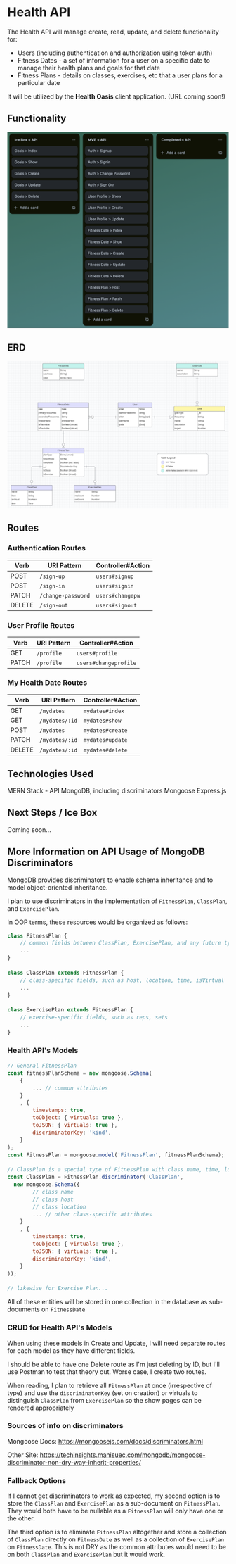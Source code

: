 # Health API

The Health API will manage create, read, update, and delete functionality for:
- Users (including authentication and authorization using token auth)
- Fitness Dates - a set of information for a user on a specific date to manage their health plans and goals for that date
- Fitness Plans - details on classes, exercises, etc that a user plans for a particular date

It will be utilized by the **Health Oasis** client application. (URL coming soon!)


## Functionality

![API Functionality Stories](./readme/us_api.png)

## ERD

![ERD](./readme/erd.png)


## Routes

### Authentication Routes

| Verb   | URI Pattern            | Controller#Action |
|--------|------------------------|-------------------|
| POST   | `/sign-up`             | `users#signup`    |
| POST   | `/sign-in`             | `users#signin`    |
| PATCH  | `/change-password`     | `users#changepw`  |
| DELETE | `/sign-out`            | `users#signout`   |


### User Profile Routes

| Verb   | URI Pattern            | Controller#Action |
|--------|------------------------|-------------------|
| GET    | `/profile`             | `users#profile`   |
| PATCH  | `/profile`             | `users#changeprofile` |


### My Health Date Routes

| Verb   | URI Pattern            | Controller#Action |
|--------|------------------------|-------------------|
| GET   | `/mydates`              | `mydates#index`   |
| GET   | `/mydates/:id`          | `mydates#show`    |
| POST   | `/mydates`             | `mydates#create`  |
| PATCH  | `/mydates/:id`         | `mydates#update`  |
| DELETE | `/mydates/:id`         | `mydates#delete`  |


## Technologies Used

MERN Stack - API 
MongoDB, including discriminators
Mongoose
Express.js


## Next Steps / Ice Box

Coming soon...


## More Information on API Usage of MongoDB Discriminators

MongoDB provides discriminators to enable schema inheritance and to model object-oriented inheritance.

I plan to use discriminators in the implementation of `FitnessPlan`, `ClassPlan`, and `ExercisePlan`.

In OOP terms, these resources would be organized as follows:

```js
class FitnessPlan {
    // common fields between ClassPlan, ExercisePlan, and any future type of FitnessPlan
    ...
}

class ClassPlan extends FitnessPlan {
    // class-specific fields, such as host, location, time, isVirtual
    ...
}

class ExercisePlan extends FitnessPlan {
    // exercise-specific fields, such as reps, sets
    ...
}
```


### Health API's Models

```js
// General FitnessPlan
const fitnessPlanSchema = new mongoose.Schema(
    {
        ... // common attributes
    }
    , {
        timestamps: true,
        toObject: { virtuals: true },
        toJSON: { virtuals: true },
        discriminatorKey: 'kind',
    }
);
const FitnessPlan = mongoose.model('FitnessPlan', fitnessPlanSchema);

// ClassPlan is a special type of FitnessPlan with class name, time, location, etc. details
const ClassPlan = FitnessPlan.discriminator('ClassPlan',
  new mongoose.Schema({
        // class name
        // class host
        // class location
        ... // other class-specific attributes
    }
    , {
        timestamps: true,
        toObject: { virtuals: true },
        toJSON: { virtuals: true },
        discriminatorKey: 'kind',
    }
));

// likewise for Exercise Plan...
```

All of these entities will be stored in one collection in the database as sub-documents on `FitnessDate`

### CRUD for Health API's Models

When using these models in Create and Update, I will need separate routes for each model as they have different fields.

I should be able to have one Delete route as I'm just deleting by ID, but I'll use Postman to test that theory out.  Worse case, I create two routes.

When reading, I plan to retrieve all `FitnessPlan` at once (irrespective of type) and use the `discriminatorKey` (set on creation) or virtuals to distinguish `ClassPlan` from `ExercisePlan` so the show pages can be rendered appropriately


### Sources of info on discriminators

Mongoose Docs: https://mongoosejs.com/docs/discriminators.html

Other Site: https://techinsights.manisuec.com/mongodb/mongoose-discriminator-non-dry-way-inherit-properties/


### Fallback Options

If I cannot get discriminators to work as expected, my second option is to store the `ClassPlan` and `ExercisePlan` as a sub-document on `FitnessPlan`.  They would both have to be nullable as a `FitnessPlan` will only have one or the other.

The third option is to eliminate `FitnessPlan` altogether and store a collection of `ClassPlan` directly on `FitnessDate` as well as a collection of `ExercisePlan` on `FitnessDate`.  This is not DRY as the common attributes would need to be on both `ClassPlan` and `ExercisePlan` but it would work.